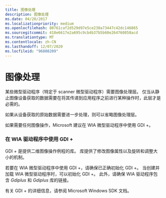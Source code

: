 ```yaml
---
title: 图像处理
description: 图像处理
ms.date: 04/20/2017
ms.localizationpriority: medium
ms.openlocfilehash: 80761caf2d529d97e5ce230a73447c42dc146865
ms.sourcegitcommit: 418e6617e2a695c9cb4b37b5b60e264760858acd
ms.translationtype: MT
ms.contentlocale: zh-CN
ms.lasthandoff: 12/07/2020
ms.locfileid: "96808209"
---
```

# <a name="image-processing"></a>图像处理





某些微型驱动程序（特定于 scanner 微型驱动程序）需要图像处理层。 仅当从静止图像设备获取的数据需要在将其传递到应用程序之前进行某种操作时，此层才是必需的。

如果从设备获取的原始数据需要进一步处理，则可以省略图像处理层。

如果需要任何图像操作，Microsoft 建议在 WIA 微型驱动程序中使用 GDI +。

### <a name="using-gdi-in-a-wia-driver"></a>在 WIA 驱动程序中使用 GDI +

GDI + 是提供二维图像操作例程的库。 库提供了修改图像属性以及旋转和调整大小的机制。

若要在 WIA 微型驱动程序中使用 GDI +，请确保已正确初始化 GDI +。 当创建并加载 WIA 微型驱动程序时，可以初始化 GDI +。 此外，请确保 WIA 驱动程序包含 *Gdiplus* 和 *Gdiplus* 库的链接。

有关 GDI + 的详细信息，请参阅 Microsoft Windows SDK 文档。

 

 





